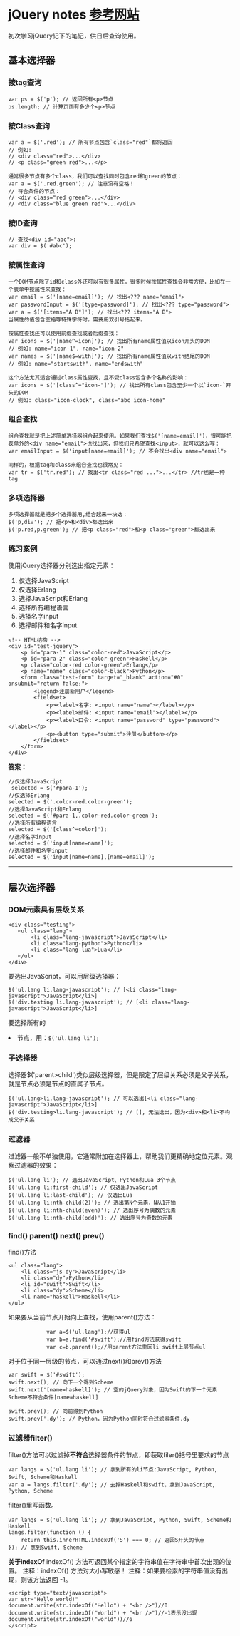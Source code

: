 # jQuery notes [参考网站](https://www.liaoxuefeng.com/wiki/1022910821149312/1023022609723552)
初次学习jQuery记下的笔记，供日后查询使用。

## 基本选择器
### 按tag查询
```
var ps = $('p'); // 返回所有<p>节点
ps.length; // 计算页面有多少个<p>节点
```
### 按Class查询
```
var a = $('.red'); // 所有节点包含`class="red"`都将返回
// 例如:
// <div class="red">...</div>
// <p class="green red">...</p>

通常很多节点有多个class，我们可以查找同时包含red和green的节点：
var a = $('.red.green'); // 注意没有空格！
// 符合条件的节点：
// <div class="red green">...</div>
// <div class="blue green red">...</div>
```
### 按ID查询
```
// 查找<div id="abc">:
var div = $('#abc');
```
### 按属性查询
```
一个DOM节点除了id和class外还可以有很多属性，很多时候按属性查找会非常方便，比如在一个表单中按属性来查找：
var email = $('[name=email]'); // 找出<??? name="email">
var passwordInput = $('[type=password]'); // 找出<??? type="password">
var a = $('[items="A B"]'); // 找出<??? items="A B">
当属性的值包含空格等特殊字符时，需要用双引号括起来。

按属性查找还可以使用前缀查找或者后缀查找：
var icons = $('[name^=icon]'); // 找出所有name属性值以icon开头的DOM
// 例如: name="icon-1", name="icon-2"
var names = $('[name$=with]'); // 找出所有name属性值以with结尾的DOM
// 例如: name="startswith", name="endswith"

这个方法尤其适合通过class属性查找，且不受class包含多个名称的影响：
var icons = $('[class^="icon-"]'); // 找出所有class包含至少一个以`icon-`开头的DOM
// 例如: class="icon-clock", class="abc icon-home"
```
### 组合查找
```
组合查找就是把上述简单选择器组合起来使用。如果我们查找$('[name=email]')，很可能把表单外的<div name="email">也找出来，但我们只希望查找<input>，就可以这么写：
var emailInput = $('input[name=email]'); // 不会找出<div name="email">

同样的，根据tag和class来组合查找也很常见：
var tr = $('tr.red'); // 找出<tr class="red ...">...</tr> //tr也是一种tag
```
### 多项选择器
```
多项选择器就是把多个选择器用,组合起来一块选：
$('p,div'); // 把<p>和<div>都选出来
$('p.red,p.green'); // 把<p class="red">和<p class="green">都选出来
```
### 练习案例
使用jQuery选择器分别选出指定元素：
1. 仅选择JavaScript
2. 仅选择Erlang
3. 选择JavaScript和Erlang
4. 选择所有编程语言
5. 选择名字input
6. 选择邮件和名字input
```
<!-- HTML结构 -->
<div id="test-jquery">
    <p id="para-1" class="color-red">JavaScript</p>
    <p id="para-2" class="color-green">Haskell</p>
    <p class="color-red color-green">Erlang</p>
    <p name="name" class="color-black">Python</p>
    <form class="test-form" target="_blank" action="#0" onsubmit="return false;">
        <legend>注册新用户</legend>
        <fieldset>
            <p><label>名字: <input name="name"></label></p>
            <p><label>邮件: <input name="email"></label></p>
            <p><label>口令: <input name="password" type="password"></label></p>
            <p><button type="submit">注册</button></p>
        </fieldset>
    </form>
</div>
```
**答案：**
```
//仅选择JavaScript
 selected = $('#para-1');
//仅选择Erlang
selected = $('.color-red.color-green');
//选择JavaScript和Erlang
selected = $('#para-1,.color-red.color-green');
//选择所有编程语言
selected = $('[class^=color]');
//选择名字input
selected = $('input[name=name]');
//选择邮件和名字input
selected = $('input[name=name],[name=email]');
```
--------------------------------------------------
 ## 层次选择器
 ### DOM元素具有层级关系
 ```
 <div class="testing">
    <ul class="lang">
        <li class="lang-javascript">JavaScript</li>
        <li class="lang-python">Python</li>
        <li class="lang-lua">Lua</li>
    </ul>
</div>
```
要选出JavaScript，可以用层级选择器：
```
$('ul.lang li.lang-javascript'); // [<li class="lang-javascript">JavaScript</li>]
$('div.testing li.lang-javascript'); // [<li class="lang-javascript">JavaScript</li>]
```
要选择所有的<li>节点，用：```$('ul.lang li');```
### 子选择器
选择器$('parent>child')类似层级选择器，但是限定了层级关系必须是父子关系，就是<child>节点必须是<parent>节点的直属子节点。
```
$('ul.lang>li.lang-javascript'); // 可以选出[<li class="lang-javascript">JavaScript</li>]
$('div.testing>li.lang-javascript'); // [], 无法选出，因为<div>和<li>不构成父子关系
```
### 过滤器
过滤器一般不单独使用，它通常附加在选择器上，帮助我们更精确地定位元素。观察过滤器的效果：
```
$('ul.lang li'); // 选出JavaScript、Python和Lua 3个节点
$('ul.lang li:first-child'); // 仅选出JavaScript
$('ul.lang li:last-child'); // 仅选出Lua
$('ul.lang li:nth-child(2)'); // 选出第N个元素，N从1开始
$('ul.lang li:nth-child(even)'); // 选出序号为偶数的元素
$('ul.lang li:nth-child(odd)'); // 选出序号为奇数的元素
```
### find() parent() next() prev()
find()方法
```
<ul class="lang">
    <li class="js dy">JavaScript</li>
    <li class="dy">Python</li>
    <li id="swift">Swift</li>
    <li class="dy">Scheme</li>
    <li name="haskell">Haskell</li>
</ul>
```
如果要从当前节点开始向上查找，使用parent()方法：
```
			var a=$('ul.lang');//获得ul
			var b=a.find('#swift');//用find方法获得swift
			var c=b.parent();//用parent方法重回li swift上层节点ul
```
对于位于同一层级的节点，可以通过next()和prev()方法
```
var swift = $('#swift');
swift.next(); // 向下一个得到Scheme
swift.next('[name=haskell]'); // 空的jQuery对象，因为Swift的下一个元素Scheme不符合条件[name=haskell]

swift.prev(); // 向前得到Python
swift.prev('.dy'); // Python，因为Python同时符合过滤器条件.dy
```
### 过滤器filter()
filter()方法可以过滤掉**不符合**选择器条件的节点，即获取filer()括号里要求的节点
```
var langs = $('ul.lang li'); // 拿到所有的li节点:JavaScript, Python, Swift, Scheme和Haskell
var a = langs.filter('.dy'); // 去掉Haskell和swift，拿到JavaScript, Python, Scheme
```
filter()里写函数。
```
var langs = $('ul.lang li'); // 拿到JavaScript, Python, Swift, Scheme和Haskell
langs.filter(function () {
    return this.innerHTML.indexOf('S') === 0; // 返回S开头的节点
}); // 拿到Swift, Scheme
```
**关于indexOf**
indexOf() 方法可返回某个指定的字符串值在字符串中首次出现的位置。
注释：indexOf() 方法对大小写敏感！
注释：如果要检索的字符串值没有出现，则该方法返回 -1。
```
<script type="text/javascript">
var str="Hello world!"
document.write(str.indexOf("Hello") + "<br />")//0
document.write(str.indexOf("World") + "<br />")//-1表示没出现
document.write(str.indexOf("world"))//6
</script>
```
